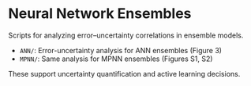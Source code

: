 # Neural Network Ensembles

Scripts for analyzing error–uncertainty correlations in ensemble models.

- `ANN/`: Error-uncertainty analysis for ANN ensembles (Figure 3)  
- `MPNN/`: Same analysis for MPNN ensembles (Figures S1, S2)

These support uncertainty quantification and active learning decisions.

